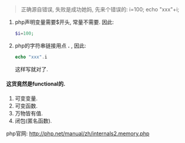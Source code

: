 > 正确源自错误, 失败是成功她妈, 先来个错误的: i=100; echo "xxx"+i; 

1. php声明变量需要$开头, 常量不需要. 因此:

   ```php
   $i=100;
   ```

2. php的字符串链接用点 __.__ , 因此: 

   ```php
   echo "xxx".i
   ```

   这样写就对了.

#### 这货竟然是functional的.

1. 可变变量.
2. 可变函数.
3. 万物皆有值.
4. 闭包(匿名函数).

php官网: http://php.net/manual/zh/internals2.memory.php

